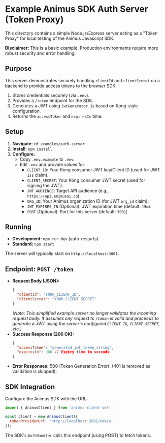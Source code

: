 # Example Animus SDK Auth Server (Token Proxy)

This directory contains a simple Node.js/Express server acting as a "Token Proxy" for local testing of the Animus Javascript SDK.

**Disclaimer:** This is a basic example. Production environments require more robust security and error handling.

## Purpose

This server demonstrates securely handling `clientId` and `clientSecret` on a backend to provide access tokens to the browser SDK.

1.  Stores credentials securely (via `.env`).
2.  Provides a `/token` endpoint for the SDK.
3.  Generates a JWT using `JwtGenerator.js` based on Kong-style configuration.
4.  Returns the `accessToken` and `expiresIn` time.

## Setup

1.  **Navigate:** `cd examples/auth-server`
2.  **Install:** `npm install`
3.  **Configure:**
    *   Copy `.env.example` to `.env`.
    *   Edit `.env` and provide values for:
        *   `CLIENT_ID`: Your Kong consumer JWT key/Client ID (used for JWT `iss` claim).
        *   `CLIENT_SECRET`: Your Kong consumer JWT secret (used for signing the JWT).
        *   `JWT_AUDIENCE`: Target API audience (e.g., `https://api.animusai.co`).
        *   `ORG_ID`: Your Animus organization ID (for JWT `org_id` claim).
        *   `JWT_EXPIRES_IN` (Optional): JWT expiration time (default: `15m`).
        *   `PORT` (Optional): Port for this server (default: `3001`).

## Running

*   **Development:** `npm run dev` (auto-restarts)
*   **Standard:** `npm start`

The server will typically start on `http://localhost:3001`.

## Endpoint: `POST /token`

*   **Request Body (JSON):**
    ```json
    {
      "clientId": "YOUR_CLIENT_ID",
      "clientSecret": "YOUR_CLIENT_SECRET"
    }
    ```
    *(Note: This simplified example server no longer validates the incoming request body. It assumes any request to `/token` is valid and proceeds to generate a JWT using the server's configured `CLIENT_ID`, `CLIENT_SECRET`, etc.)*
*   **Success Response (200 OK):**
    ```json
    {
      "accessToken": "generated_jwt_token_string",
      "expiresIn": 900 // Expiry time in seconds
    }
    ```
*   **Error Responses:** 500 (Token Generation Error). (401 is removed as validation is skipped).

## SDK Integration

Configure the Animus SDK with the URL:

```javascript
import { AnimusClient } from 'animus-client-sdk';

const client = new AnimusClient({
  tokenProviderUrl: 'http://localhost:3001/token'
});
```

The SDK's `AuthHandler` calls this endpoint (using POST) to fetch tokens.